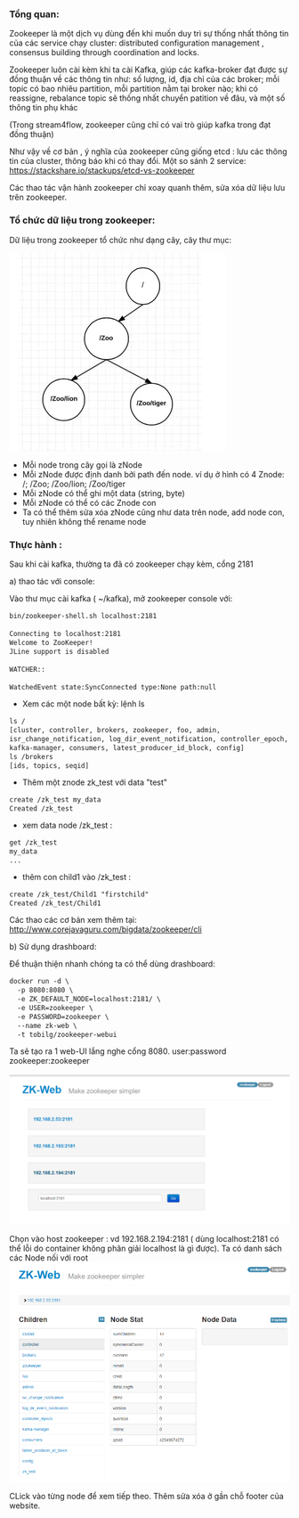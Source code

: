 ### Tổng quan:

Zookeeper là một dịch vụ dùng đến khi muốn duy trì sự thống nhất thông tin của các service chạy cluster: distributed configuration management , consensus building through coordination and locks. 

Zookeeper luôn cài kèm khi ta cài Kafka, giúp các kafka-broker đạt được sự đồng thuận về các thông tin như: số lượng, id, địa chỉ của các broker; mỗi topic có bao nhiêu partition, mỗi partition nằm tại broker nào; khi có reassigne, rebalance topic sẽ thống nhất chuyển patition về đâu, và một số thông tin phụ khác

(Trong stream4flow, zookeeper cũng chỉ có vai trò giúp kafka trong đạt đồng thuận)

Như vậy về cơ bản , ý nghĩa của zookeeper cũng giống etcd : lưu các thông tin của cluster, thông báo khi có thay đổi. Một so sánh 2 service: https://stackshare.io/stackups/etcd-vs-zookeeper

Các thao tác vận hành zookeeper chỉ xoay quanh thêm, sửa xóa dữ liệu lưu trên zookeeper.

### Tổ chức dữ liệu trong zookeeper:

Dữ liệu trong zookeeper tổ chức như dạng cây, cây thư mục: 

![](../images/zoo.PNG)

* Mỗi node trong cây gọi là zNode
* Mỗi zNode được định danh bởi path đến node. ví dụ ở hình có 4 Znode: /; /Zoo; /Zoo/lion; /Zoo/tiger
* Mỗi zNode có thể ghi một data (string, byte) 
* Mỗi zNode có thể có các Znode con
* Ta có thể thêm sửa xóa zNode cũng như data trên node, add node con, tuy nhiên không thể rename node

### Thực hành :
Sau khi cài kafka, thường ta đã có zookeeper chạy kèm, cổng 2181

a) thao tác với console:

Vào thư mục cài kafka ( ~/kafka), mở zookeeper console với:

```
bin/zookeeper-shell.sh localhost:2181

Connecting to localhost:2181
Welcome to ZooKeeper!
JLine support is disabled

WATCHER::

WatchedEvent state:SyncConnected type:None path:null

```

* Xem các một node bất kỳ: lệnh ls

```
ls /
[cluster, controller, brokers, zookeeper, foo, admin, isr_change_notification, log_dir_event_notification, controller_epoch, kafka-manager, consumers, latest_producer_id_block, config]
ls /brokers
[ids, topics, seqid]

```

* Thêm một znode zk_test với data "test"

```
create /zk_test my_data
Created /zk_test

```

* xem data node /zk_test :

```
get /zk_test
my_data
...

```

* thêm con child1 vào /zk_test :
```
create /zk_test/Child1 "firstchild"
Created /zk_test/Child1
```

Các thao các cơ bản xem thêm tại: http://www.corejavaguru.com/bigdata/zookeeper/cli

b) Sử dụng drashboard:

Để thuận thiện nhanh chóng ta có thể dùng drashboard:

```
docker run -d \
  -p 8080:8080 \
  -e ZK_DEFAULT_NODE=localhost:2181/ \
  -e USER=zookeeper \
  -e PASSWORD=zookeeper \
  --name zk-web \
  -t tobilg/zookeeper-webui
```

Ta sẽ tạo ra 1 web-UI lắng nghe cổng 8080. user:password zookeeper:zookeeper

![](../images/zooweb.PNG)

Chọn vào host zookeeper : vd 192.168.2.194:2181 ( dùng localhost:2181 có thể lỗi do container không phân giải localhost là gì được). Ta có danh sách các Node nối với root
![](../images/zooweb1.PNG)

CLick vào từng node để xem tiếp theo. Thêm sửa xóa ở gần chỗ footer của website.
